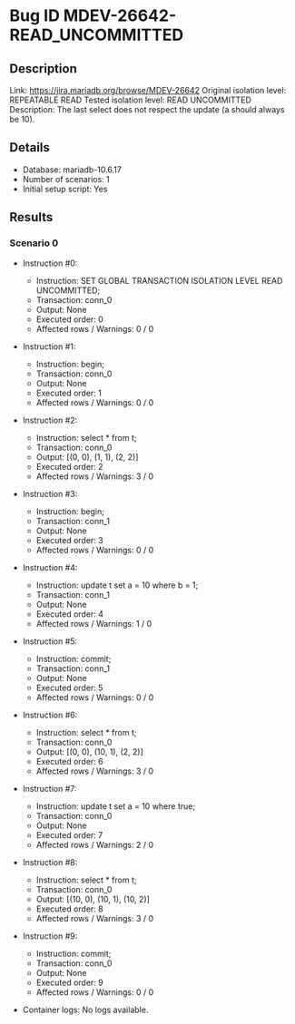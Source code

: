 # Bug ID MDEV-26642-READ_UNCOMMITTED

## Description

Link:                     https://jira.mariadb.org/browse/MDEV-26642
Original isolation level: REPEATABLE READ
Tested isolation level:   READ UNCOMMITTED
Description:              The last select does not respect the update (a should always be 10).


## Details
 * Database: mariadb-10.6.17
 * Number of scenarios: 1
 * Initial setup script: Yes

## Results
### Scenario 0
 * Instruction #0:
     - Instruction:  SET GLOBAL TRANSACTION ISOLATION LEVEL READ UNCOMMITTED;
     - Transaction: conn_0
     - Output: None
     - Executed order: 0
     - Affected rows / Warnings: 0 / 0
 * Instruction #1:
     - Instruction:  begin;
     - Transaction: conn_0
     - Output: None
     - Executed order: 1
     - Affected rows / Warnings: 0 / 0
 * Instruction #2:
     - Instruction:  select * from t;
     - Transaction: conn_0
     - Output: [(0, 0), (1, 1), (2, 2)]
     - Executed order: 2
     - Affected rows / Warnings: 3 / 0
 * Instruction #3:
     - Instruction:  begin;
     - Transaction: conn_1
     - Output: None
     - Executed order: 3
     - Affected rows / Warnings: 0 / 0
 * Instruction #4:
     - Instruction:  update t set a = 10 where b = 1;
     - Transaction: conn_1
     - Output: None
     - Executed order: 4
     - Affected rows / Warnings: 1 / 0
 * Instruction #5:
     - Instruction:  commit;
     - Transaction: conn_1
     - Output: None
     - Executed order: 5
     - Affected rows / Warnings: 0 / 0
 * Instruction #6:
     - Instruction:  select * from t;
     - Transaction: conn_0
     - Output: [(0, 0), (10, 1), (2, 2)]
     - Executed order: 6
     - Affected rows / Warnings: 3 / 0
 * Instruction #7:
     - Instruction:  update t set a = 10 where true;
     - Transaction: conn_0
     - Output: None
     - Executed order: 7
     - Affected rows / Warnings: 2 / 0
 * Instruction #8:
     - Instruction:  select * from t;
     - Transaction: conn_0
     - Output: [(10, 0), (10, 1), (10, 2)]
     - Executed order: 8
     - Affected rows / Warnings: 3 / 0
 * Instruction #9:
     - Instruction:  commit;
     - Transaction: conn_0
     - Output: None
     - Executed order: 9
     - Affected rows / Warnings: 0 / 0

 * Container logs:
   No logs available.

